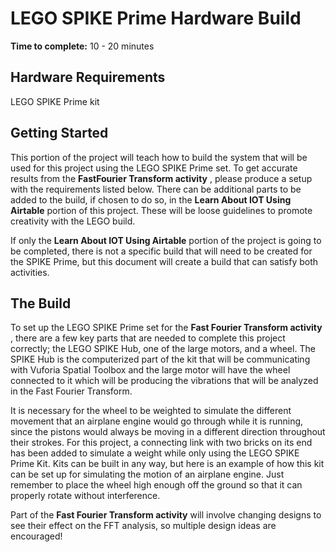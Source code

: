 # LEGO SPIKE Prime Hardware Build

**Time to complete:** 10 - 20 minutes

## Hardware Requirements
LEGO SPIKE Prime kit

## Getting Started
This portion of the project will teach how to build the system that will be used for this project using the LEGO SPIKE Prime set. To get accurate results from the **FastFourier Transform activity** , please produce a setup with the requirements listed below. There can be additional parts to be added to the build, if chosen to do so, in the **Learn About IOT Using Airtable** portion of this project. These will be loose guidelines to promote creativity with the LEGO build.

If only the **Learn About IOT Using Airtable** portion of the project is going to be completed, there is not a specific build that will need to be created for the SPIKE Prime, but this document will create a build that can satisfy both activities.

## The Build
To set up the LEGO SPIKE Prime set for the **Fast Fourier Transform activity** , there are a few key parts that are needed to complete this project correctly; the LEGO SPIKE Hub, one of the large motors, and a wheel. The SPIKE Hub is the computerized part of the kit that will be communicating with Vuforia Spatial Toolbox and the large motor will have the wheel connected to it which will be producing the vibrations that will be analyzed in the Fast Fourier Transform.

It is necessary for the wheel to be weighted to simulate the different movement that an airplane engine would go through while it is running, since the pistons would always be moving in a different direction throughout their strokes. For this project, a connecting link with two bricks on its end has been added to simulate a weight while only using the LEGO SPIKE Prime Kit. Kits can be built in any way, but here is an example of how this kit can be set up for simulating the motion of an airplane engine. Just remember to place the wheel high enough off the ground so that it can properly rotate without interference.

Part of the **Fast Fourier Transform activity** will involve changing designs to see their effect on the FFT analysis, so multiple design ideas are encouraged!



